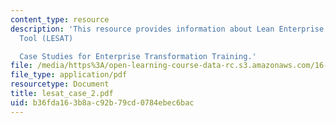 ```yaml
---
content_type: resource
description: 'This resource provides information about Lean Enterprise Self-Assessment
  Tool (LESAT)

  Case Studies for Enterprise Transformation Training.'
file: /media/https%3A/open-learning-course-data-rc.s3.amazonaws.com/16-852j-integrating-the-lean-enterprise-fall-2005/b36fda163b8ac92b79cd0784ebec6bac_lesat_case_2.pdf
file_type: application/pdf
resourcetype: Document
title: lesat_case_2.pdf
uid: b36fda16-3b8a-c92b-79cd-0784ebec6bac
---
```

